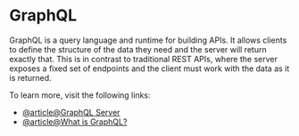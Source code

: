 # GraphQL

GraphQL is a query language and runtime for building APIs. It allows clients to define the structure of the data they need and the server will return exactly that. This is in contrast to traditional REST APIs, where the server exposes a fixed set of endpoints and the client must work with the data as it is returned.

To learn more, visit the following links:

- [@article@GraphQL Server](https://www.howtographql.com/basics/3-big-picture/)
- [@article@What is GraphQL?](https://www.redhat.com/en/topics/api/what-is-graphql)
